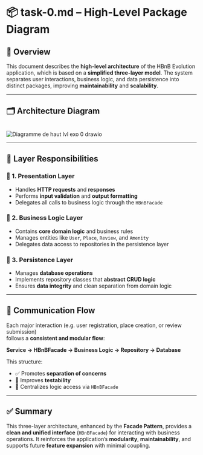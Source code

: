 # 📦 task-0.md – High-Level Package Diagram

## 🧭 Overview

This document describes the **high-level architecture** of the HBnB Evolution application, which is based on a **simplified three-layer model**. The system separates user interactions, business logic, and data persistence into distinct packages, improving **maintainability** and **scalability**.

---

## 🗂️ Architecture Diagram

```

```

![Diagramme de haut lvl exo 0 drawio](https://github.com/user-attachments/assets/253c9356-c659-48c0-a1f4-87212ed850df)


---

## 🧱 Layer Responsibilities

### 🎯 1. **Presentation Layer**
- Handles **HTTP requests** and **responses**
- Performs **input validation** and **output formatting**
- Delegates all calls to business logic through the `HBnBFacade`

### 🧠 2. **Business Logic Layer**
- Contains **core domain logic** and business rules
- Manages entities like `User`, `Place`, `Review`, and `Amenity`
- Delegates data access to repositories in the persistence layer

### 💾 3. **Persistence Layer**
- Manages **database operations**
- Implements repository classes that **abstract CRUD logic**
- Ensures **data integrity** and clean separation from domain logic

---

## 🔁 Communication Flow

Each major interaction (e.g. user registration, place creation, or review submission)  
follows a **consistent and modular flow**:

**Service → HBnBFacade → Business Logic → Repository → Database**

This structure:
- ✅ Promotes **separation of concerns**
- 🧪 Improves **testability**
- 🧩 Centralizes logic access via `HBnBFacade`

---

## ✅ Summary

This three-layer architecture, enhanced by the **Facade Pattern**, provides a **clean and unified interface** (`HBnBFacade`) for interacting with business operations. It reinforces the application’s **modularity**, **maintainability**, and supports future **feature expansion** with minimal coupling.
